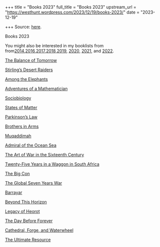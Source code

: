 +++
title = "Books 2023"
full_title = "Books 2023"
upstream_url = "https://westhunt.wordpress.com/2023/12/19/books-2023/"
date = "2023-12-19"

+++
Source: [here](https://westhunt.wordpress.com/2023/12/19/books-2023/).

Books 2023

You might also be interested in my booklists from from[2014](https://westhunt.wordpress.com/2014/12/11/books/),[2016](https://westhunt.wordpress.com/2016/12/04/books-2016/),[2017,](https://westhunt.wordpress.com/2017/12/14/books-2017/)[2018,](https://westhunt.wordpress.com/2018/12/02/books-2018/)[2019](https://westhunt.wordpress.com/2019/12/09/books-2019/),
[2020,](https://westhunt.wordpress.com/2020/12/14/books-2020/) [2021](https://westhunt.wordpress.com/2021/12/18/books-2021/), and [2022](https://wordpress.com/post/westhunt.wordpress.com/5445).

[The Balance of Tomorrow](https://amzn.to/48r4ndU)

[Stirling’s Desert Raiders](https://amzn.to/4allkbA)

[Among the Elephants](https://amzn.to/3RPF2VP)

[Adventures of a Mathematician](https://amzn.to/3RyH2jM)

[Sociobiology](https://amzn.to/4aqno27)

[States of Matter](https://amzn.to/3Ruku3M)

[Parkinson’s Law](https://amzn.to/3NB5aBn)

[Brothers in Arms](https://amzn.to/3TA8Dnk)

[Muqaddimah](https://amzn.to/481Rac3)

[Admiral of the Ocean Sea](https://amzn.to/3tpP2vv)

[The Art of War in the Sixteenth Century](https://amzn.to/4awOd4D)

[Twenty-Five Years in a Waggon in South Africa](https://amzn.to/4auRe5K)

[The Big Con](https://amzn.to/41Cs29m)

[The Global Seven Years War](https://amzn.to/3RQse1h)

[Barrayar](https://amzn.to/3toYJKI)

[Beyond This Horizon](https://amzn.to/48nMInr)

[Legacy of Heorot](https://amzn.to/3v8z4Xj)

[The Day Before Forever](https://amzn.to/3GOCnFB)

[Cathedral, Forge, and Waterwheel](https://amzn.to/4aw5gnm)

[The Ultimate Resource](https://amzn.to/3v3RTL3)

<div id="atatags-370373-6659f8b15bfbf">

</div>

<div id="atatags-26942-6659f8b15c025">

</div>
